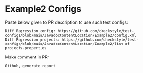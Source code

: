 # Example2 Configs
Paste below given to PR description to use such test configs:
```
Diff Regression config: https://github.com/checkstyle/test-configs/blob/main/JavadocContentLocation/Example2/config.xml
Diff Regression projects: https://github.com/checkstyle/test-configs/blob/main/JavadocContentLocation/Example2/list-of-projects.properties
```
Make comment in PR:
```
Github, generate report
```
